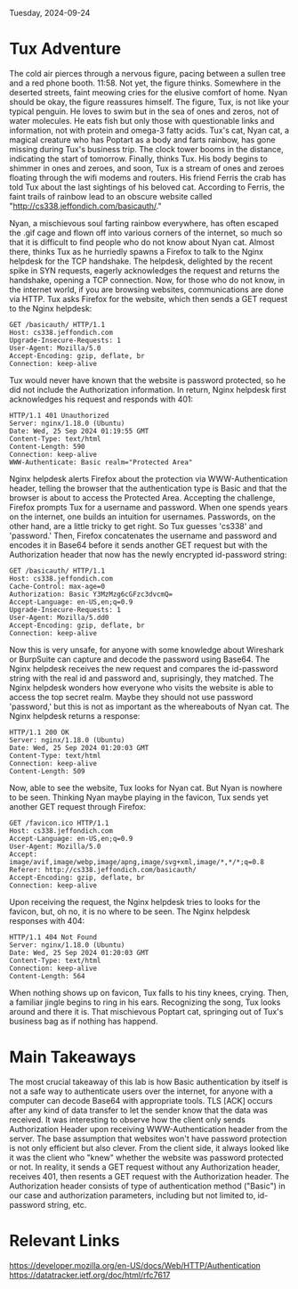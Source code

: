 Tuesday, 2024-09-24
# Tux Adventure

The cold air pierces through a nervous figure, pacing between a sullen tree and a red phone booth. 11:58. Not yet, the figure thinks. Somewhere in the deserted streets, faint meowing cries for the elusive comfort of home. Nyan should be okay, the figure reassures himself. The figure, Tux, is not like your typical penguin. He loves to swim but in the sea of ones and zeros, not of water molecules. He eats fish but only those with questionable links and information, not with protein and omega-3 fatty acids. Tux's cat, Nyan cat, a magical creature who has Poptart as a body and farts rainbow, has gone missing during Tux's business trip. The clock tower booms in the distance, indicating the start of tomorrow. Finally, thinks Tux. His body begins to shimmer in ones and zeroes, and soon, Tux is a stream of ones and zeroes floating through the wifi modems and routers. His friend Ferris the crab has told Tux about the last sightings of his beloved cat. According to Ferris, the faint trails of rainbow lead to an obscure website called "http://cs338.jeffondich.com/basicauth/."

Nyan, a mischievous soul farting rainbow everywhere, has often escaped the .gif cage and flown off into various corners of the internet, so much so that it is difficult to find people who do not know about Nyan cat. Almost there, thinks Tux as he hurriedly spawns a Firefox to talk to the Nginx helpdesk for the TCP handshake. The helpdesk, delighted by the recent spike in SYN requests, eagerly acknowledges the request and returns the handshake, opening a TCP connection. Now, for those who do not know, in the internet world, if you are browsing websites, communications are done via HTTP. Tux asks Firefox for the website, which then sends a GET request to the Nginx helpdesk:
```
GET /basicauth/ HTTP/1.1
Host: cs338.jeffondich.com
Upgrade-Insecure-Requests: 1
User-Agent: Mozilla/5.0
Accept-Encoding: gzip, deflate, br
Connection: keep-alive
```
Tux would never have known that the website is password protected, so he did not include the Authorization information. In return, Nginx helpdesk first acknowledges his request and responds with 401:
```
HTTP/1.1 401 Unauthorized
Server: nginx/1.18.0 (Ubuntu)
Date: Wed, 25 Sep 2024 01:19:55 GMT
Content-Type: text/html
Content-Length: 590
Connection: keep-alive
WWW-Authenticate: Basic realm="Protected Area"
```
Nginx helpdesk alerts Firefox about the protection via WWW-Authentication header, telling the browser that the authentication type is Basic and that the browser is about to access the Protected Area. Accepting the challenge, Firefox prompts Tux for a username and password. When one spends years on the internet, one builds an intuition for usernames. Passwords, on the other hand, are a little tricky to get right. So Tux guesses 'cs338' and 'password.' Then, Firefox concatenates the username and password and encodes it in Base64 before it sends another GET request but with the Authorization header that now has the newly encrypted id-password string:
```
GET /basicauth/ HTTP/1.1
Host: cs338.jeffondich.com
Cache-Control: max-age=0
Authorization: Basic Y3MzMzg6cGFzc3dvcmQ=
Accept-Language: en-US,en;q=0.9
Upgrade-Insecure-Requests: 1
User-Agent: Mozilla/5.dd0
Accept-Encoding: gzip, deflate, br
Connection: keep-alive
```
Now this is very unsafe, for anyone with some knowledge about Wireshark or BurpSuite can capture and decode the password using Base64. The Nginx helpdesk receives the new request and compares the id-password string with the real id and password and, suprisingly, they matched. The Nginx helpdesk wonders how everyone who visits the website is able to access the top secret realm. Maybe they should not use password 'password,' but this is not as important as the whereabouts of Nyan cat. The Nginx helpdesk returns a response:
```
HTTP/1.1 200 OK
Server: nginx/1.18.0 (Ubuntu)
Date: Wed, 25 Sep 2024 01:20:03 GMT
Content-Type: text/html
Connection: keep-alive
Content-Length: 509
```
Now, able to see the website, Tux looks for Nyan cat. But Nyan is nowhere to be seen. Thinking Nyan maybe playing in the favicon, Tux sends yet another GET request through Firefox:
```
GET /favicon.ico HTTP/1.1
Host: cs338.jeffondich.com
Accept-Language: en-US,en;q=0.9
User-Agent: Mozilla/5.0
Accept: image/avif,image/webp,image/apng,image/svg+xml,image/*,*/*;q=0.8
Referer: http://cs338.jeffondich.com/basicauth/
Accept-Encoding: gzip, deflate, br
Connection: keep-alive
```
Upon receiving the request, the Nginx helpdesk tries to looks for the favicon, but, oh no, it is no where to be seen. The Nginx helpdesk responses with 404:
```
HTTP/1.1 404 Not Found
Server: nginx/1.18.0 (Ubuntu)
Date: Wed, 25 Sep 2024 01:20:03 GMT
Content-Type: text/html
Connection: keep-alive
Content-Length: 564
```
When nothing shows up on favicon, Tux falls to his tiny knees, crying. Then, a familiar jingle begins to ring in his ears. Recognizing the song, Tux looks around and there it is. That mischievous Poptart cat, springing out of Tux's business bag as if nothing has happend.

Main Takeaways
==============
The most crucial takeaway of this lab is how Basic authentication by itself is not a safe way to authenticate users over the internet, for anyone with a computer can decode Base64 with appropriate tools. 
TLS [ACK] occurs after any kind of data transfer to let the sender know that the data was received.
It was interesting to observe how the client only sends Authorization Header upon receiving WWW-Authentication header from the server. The base assumption that websites won't have password protection is not only efficient but also clever. From the client side, it always looked like it was the client who "knew" whether the website was password protected or not. In reality, it sends a GET request without any Authorization header, receives 401, then resents a GET request with the Authorization header.
The Authorization header consists of type of authentication method ("Basic") in our case and authorization parameters, including but not limited to, id-password string, etc. 

Relevant Links
==============
https://developer.mozilla.org/en-US/docs/Web/HTTP/Authentication
https://datatracker.ietf.org/doc/html/rfc7617

